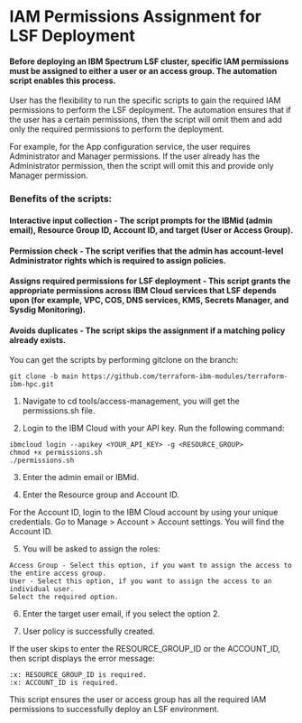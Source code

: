 # IAM Permissions Assignment for LSF Deployment

#### Before deploying an IBM Spectrum LSF cluster, specific IAM permissions must be assigned to either a user or an access group. The automation script enables this process.

User has the flexibility to run the specific scripts to gain the required IAM permissions to perform the LSF deployment. The automation ensures that if the user has a certain permissions, then the script will omit them and add only the required permissions to perform the deployment.

For example, for the App configuration service, the user requires Administrator and Manager permissions. If the user already has the Administrator permission, then the script will omit this and provide only Manager permission.

### Benefits of the scripts:

#### Interactive input collection - The script prompts for the IBMid (admin email), Resource Group ID, Account ID, and target (User or Access Group).

#### Permission check - The script verifies that the admin has account-level Administrator rights which is required to assign policies.

#### Assigns required permissions for LSF deployment - This script grants the appropriate permissions across IBM Cloud services that LSF depends upon (for example, VPC, COS, DNS services, KMS, Secrets Manager, and Sysdig Monitoring).

#### Avoids duplicates - The script skips the assignment if a matching policy already exists.

You can get the scripts by performing gitclone on the branch:

```
git clone -b main https://github.com/terraform-ibm-modules/terraform-ibm-hpc.git
```

1. Navigate to cd tools/access-management, you will get the permissions.sh file.

2. Login to the IBM Cloud with your API key. Run the following command:

```
ibmcloud login --apikey <YOUR_API_KEY> -g <RESOURCE_GROUP>
chmod +x permissions.sh
./permissions.sh
```

3. Enter the admin email or IBMid.

4. Enter the Resource group and Account ID.

For the Account ID, login to the IBM Cloud account by using your unique credentials. Go to Manage > Account > Account settings. You will find the Account ID.

5. You will be asked to assign the roles:

```
Access Group - Select this option, if you want to assign the access to the entire access group.
User - Select this option, if you want to assign the access to an individual user.
Select the required option.
```

6. Enter the target user email, if you select the option 2.

7. User policy is successfully created.

If the user skips to enter the RESOURCE_GROUP_ID or the ACCOUNT_ID, then script displays the error message:

```
:x: RESOURCE_GROUP_ID is required.
:x: ACCOUNT_ID is required.
```

This script ensures the user or access group has all the required IAM permissions to successfully deploy an LSF environment.